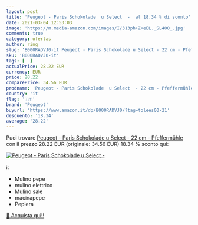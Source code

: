 ```yaml
---
layout: post
title: 'Peugeot - Paris Schokolade  u Select  -  al 18.34 % di sconto'
date: 2021-03-04 12:53:03
image: 'https://m.media-amazon.com/images/I/313ph+Z+eEL._SL400_.jpg'
comments: true
category: ofertas
author: ring
slug: 'B000RADVJ0-it Peugeot - Paris Schokolade u Select - 22 cm - Pfeffermühle'
sku: 'B000RADVJ0-it'
tags: [  ]
actualPrice: 28.22 EUR
currency: EUR
price: 28.22
comparePrice: 34.56 EUR
prodname: 'Peugeot - Paris Schokolade  u Select  - 22 cm - Pfeffermühle'
country: 'it'
flag: '🇮🇹'
brand: 'Peugeot'
buyurl: 'https://www.amazon.it/dp/B000RADVJ0/?tag=tolees00-21'
descuento: '18.34'
average: '28.22'
---
```


Puoi trovare [Peugeot - Paris Schokolade  u Select  - 22 cm - Pfeffermühle](https://www.amazon.it/dp/B000RADVJ0/?tag=tolees00-21) con il prezzo 28.22 EUR (originale: 34.56 EUR) 18.34 % sconto qui:

[![Peugeot - Paris Schokolade  u Select  - ](https://m.media-amazon.com/images/I/313ph+Z+eEL._SL400_.jpg)](https://www.amazon.it/dp/B000RADVJ0/?tag=tolees00-21)

ℹ️:

- Mulino pepe
- mulino elettrico
- Mulino sale
- macinapepe
- Pepiera

[🛒 Acquista qui!!](https://www.amazon.it/dp/B000RADVJ0/?tag=tolees00-21)
